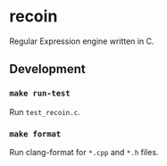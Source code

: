 # recoin

Regular Expression engine written in C.

## Development

### `make run-test`

Run `test_recoin.c`.

### `make format`

Run clang-format for `*.cpp` and `*.h` files.
